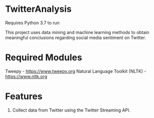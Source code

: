 # TwitterAnalysis
Requires Python 3.7 to run

This project uses data mining and machine learning methods to obtain
meaningful conclusions regarding social media sentiment on Twitter.

# Required Modules
Tweepy - https://www.tweepy.org
Natural Language Toolkit (NLTK) - https://www.nltk.org

# Features
1. Collect data from Twitter using the Twitter Streaming API.